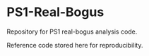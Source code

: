 PS1-Real-Bogus
==============

Repository for PS1 real-bogus analysis code. 

Reference code stored here for reproducibility.
